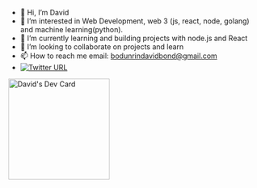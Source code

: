 - 👋 Hi, I’m David
- 👀 I’m interested in Web Development, web 3 (js, react, node, golang) and machine learning(python).
- 🌱 I’m currently learning and building projects with node.js and React
- 💞️ I’m looking to collaborate on projects and learn 
- 📫 How to reach me email: bodunrindavidbond@gmail.com 
- [![Twitter URL](https://img.shields.io/twitter/url/https/twitter.com/bodunrindavid.svg?style=social&label=Follow%20%40bodunrindavid)](https://twitter.com/bodunrindavid)

<a href="https://app.daily.dev/cyzero"><img src="https://api.daily.dev/devcards/4d0743b494de4e14870432fea303744f.png?r=52c" height="200" width="200" alt="David's Dev Card"/></a>

<!---
davieoba/davieoba is a ✨ special ✨ repository because its `README.md` (this file) appears on your GitHub profile.
You can click the Preview link to take a look at your changes.
--->
